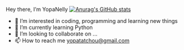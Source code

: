 Hey there, I’m YopaNelly
[![Anurag's GitHub stats](https://github-readme-stats.vercel.app/api?username=YopaNelly)](https://github.com/anuraghazra/github-readme-stats)
- 👀 I’m interested in coding, programming and learning new things
- 🌱 I’m currently learning Python 
- 💞️ I’m looking to collaborate on ...
- 📫 How to reach me yopatatchou@gmail.com

<!---
YopaNelly/YopaNelly is a ✨ special ✨ repository because its `README.md` (this file) appears on your GitHub profile.
You can click the Preview link to take a look at your changes.
--->
